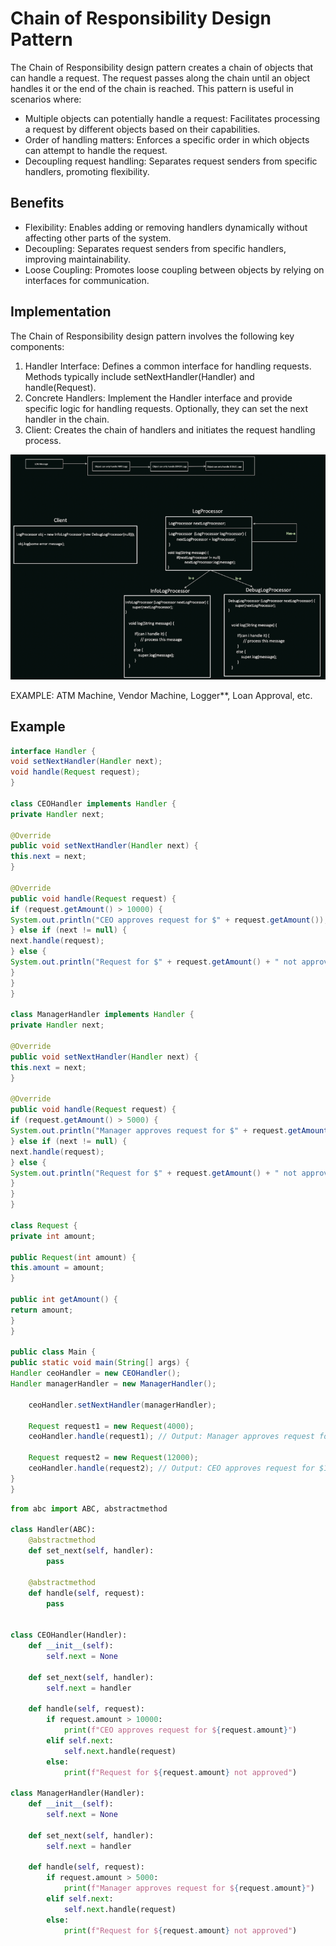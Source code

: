 # Chain of Responsibility Design Pattern

The Chain of Responsibility design pattern creates a chain of objects that can handle a request. The request passes along the chain until an object handles it or the end of the chain is reached. This pattern is useful in scenarios where:

* Multiple objects can potentially handle a request: Facilitates processing a request by different objects based on their capabilities.
* Order of handling matters: Enforces a specific order in which objects can attempt to handle the request.
* Decoupling request handling: Separates request senders from specific handlers, promoting flexibility.

## Benefits

* Flexibility: Enables adding or removing handlers dynamically without affecting other parts of the system.
* Decoupling: Separates request senders from specific handlers, improving maintainability.
* Loose Coupling: Promotes loose coupling between objects by relying on interfaces for communication.

## Implementation

The Chain of Responsibility design pattern involves the following key components:

1. Handler Interface: Defines a common interface for handling requests. Methods typically include setNextHandler(Handler) and handle(Request).
2. Concrete Handlers: Implement the Handler interface and provide specific logic for handling requests. Optionally, they can set the next handler in the chain.
3. Client: Creates the chain of handlers and initiates the request handling process.


![img.png](img.png)

EXAMPLE:  ATM Machine, Vendor Machine, Logger**, Loan Approval, etc.

## Example

```Java
interface Handler {
void setNextHandler(Handler next);
void handle(Request request);
}

class CEOHandler implements Handler {
private Handler next;

@Override
public void setNextHandler(Handler next) {
this.next = next;
}

@Override
public void handle(Request request) {
if (request.getAmount() > 10000) {
System.out.println("CEO approves request for $" + request.getAmount());
} else if (next != null) {
next.handle(request);
} else {
System.out.println("Request for $" + request.getAmount() + " not approved");
}
}
}

class ManagerHandler implements Handler {
private Handler next;

@Override
public void setNextHandler(Handler next) {
this.next = next;
}

@Override
public void handle(Request request) {
if (request.getAmount() > 5000) {
System.out.println("Manager approves request for $" + request.getAmount());
} else if (next != null) {
next.handle(request);
} else {
System.out.println("Request for $" + request.getAmount() + " not approved");
}
}
}

class Request {
private int amount;

public Request(int amount) {
this.amount = amount;
}

public int getAmount() {
return amount;
}
}

public class Main {
public static void main(String[] args) {
Handler ceoHandler = new CEOHandler();
Handler managerHandler = new ManagerHandler();

    ceoHandler.setNextHandler(managerHandler);

    Request request1 = new Request(4000);
    ceoHandler.handle(request1); // Output: Manager approves request for $4000

    Request request2 = new Request(12000);
    ceoHandler.handle(request2); // Output: CEO approves request for $12000
}
}
```


```Python
from abc import ABC, abstractmethod

class Handler(ABC):
    @abstractmethod
    def set_next(self, handler):
        pass
    
    @abstractmethod
    def handle(self, request):
        pass 


class CEOHandler(Handler):
    def __init__(self):
        self.next = None
    
    def set_next(self, handler):
        self.next = handler
    
    def handle(self, request):
        if request.amount > 10000:
            print(f"CEO approves request for ${request.amount}")
        elif self.next:
            self.next.handle(request)
        else:
            print(f"Request for ${request.amount} not approved")

class ManagerHandler(Handler):
    def __init__(self):
        self.next = None
    
    def set_next(self, handler):
        self.next = handler
    
    def handle(self, request):
        if request.amount > 5000:
            print(f"Manager approves request for ${request.amount}")
        elif self.next:
            self.next.handle(request)
        else:
            print(f"Request for ${request.amount} not approved")
```